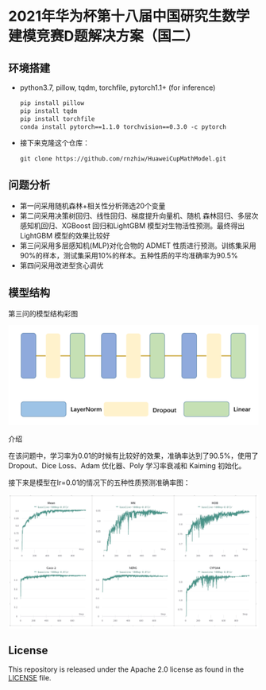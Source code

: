 # 2021年华为杯第十八届中国研究生数学建模竞赛D题解决方案（国二）

## 环境搭建

* python3.7, pillow, tqdm, torchfile, pytorch1.1+ (for inference)

  ```
  pip install pillow
  pip install tqdm
  pip install torchfile
  conda install pytorch==1.1.0 torchvision==0.3.0 -c pytorch
  ```

* 接下来克隆这个仓库：

    ```
    git clone https://github.com/rnzhiw/HuaweiCupMathModel.git
    ```

## 问题分析

* 第一问采用随机森林+相关性分析筛选20个变量
* 第二问采用决策树回归、线性回归、梯度提升向量机、随机 森林回归、多层次感知机回归、XGBoost 回归和LightGBM 模型对生物活性预测。最终得出LightGBM 模型的效果比较好
* 第三问采用多层感知机(MLP)对化合物的 ADMET 性质进行预测。训练集采用90%的样本，测试集采用10%的样本。五种性质的平均准确率为90.5%
* 第四问采用改进型贪心调优


## 模型结构

第三问的模型结构彩图

![Image discription](img/model_structure.png)

介绍

在该问题中，学习率为0.01的时候有比较好的效果，准确率达到了90.5%，使用了Dropout、Dice Loss、Adam 优化器、Poly 学习率衰减和 Kaiming 初始化。

接下来是模型在lr=0.01的情况下的五种性质预测准确率图：

![Image discription](img/experiment.jpg)

## License

This repository is released under the Apache 2.0 license as found in the [LICENSE](https://github.com/rnzhiw/Parallel_hyperparameter_optimization_for_loan_default_prediction/blob/main/LICENSE.md) file.
